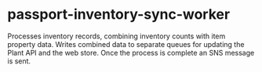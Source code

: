 # passport-inventory-sync-worker
Processes inventory records, combining inventory counts with item property data. Writes combined data to separate queues for updating the Plant API and the web store. Once the process is complete an SNS message is sent.